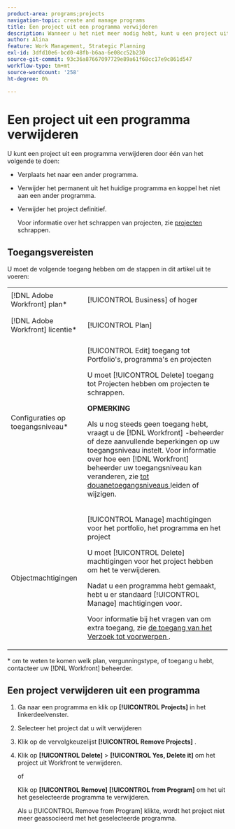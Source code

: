 ```yaml
---
product-area: programs;projects
navigation-topic: create and manage programs
title: Een project uit een programma verwijderen
description: Wanneer u het niet meer nodig hebt, kunt u een project uit een programma verwijderen.
author: Alina
feature: Work Management, Strategic Planning
exl-id: 3dfd10e6-bcd0-48fb-b6aa-6e08cc52b230
source-git-commit: 93c36a87667097729e89a61f68cc17e9c861d547
workflow-type: tm+mt
source-wordcount: '258'
ht-degree: 0%

---
```


# Een project uit een programma verwijderen

U kunt een project uit een programma verwijderen door één van het volgende te doen:

* Verplaats het naar een ander programma.
* Verwijder het permanent uit het huidige programma en koppel het niet aan een ander programma.
* Verwijder het project definitief.

  Voor informatie over het schrappen van projecten, zie [ projecten ](../../../manage-work/projects/manage-projects/delete-projects.md) schrappen.

## Toegangsvereisten

U moet de volgende toegang hebben om de stappen in dit artikel uit te voeren:

<table style="table-layout:auto"> 
 <col> 
 <col> 
 <tbody> 
  <tr> 
   <td role="rowheader">[!DNL Adobe Workfront] plan*</td> 
   <td> <p>[!UICONTROL Business] of hoger</p> </td> 
  </tr> 
  <tr> 
   <td role="rowheader">[!DNL Adobe Workfront] licentie*</td> 
   <td> <p>[!UICONTROL Plan] </p> </td> 
  </tr> 
  <tr> 
   <td role="rowheader">Configuraties op toegangsniveau*</td> 
   <td> <p>[!UICONTROL Edit] toegang tot Portfolio's, programma's en projecten</p> <p>U moet [!UICONTROL Delete] toegang tot Projecten hebben om projecten te schrappen.</p> <p><b> OPMERKING</b>

Als u nog steeds geen toegang hebt, vraagt u de [!DNL Workfront] -beheerder of deze aanvullende beperkingen op uw toegangsniveau instelt. Voor informatie over hoe een [!DNL Workfront] beheerder uw toegangsniveau kan veranderen, zie <a href="../../../administration-and-setup/add-users/configure-and-grant-access/create-modify-access-levels.md" class="MCXref xref"> tot douanetoegangsniveaus </a> leiden of wijzigen.</p> </td>
</tr> 
  <tr> 
   <td role="rowheader">Objectmachtigingen</td> 
   <td> <p>[!UICONTROL Manage] machtigingen voor het portfolio, het programma en het project</p> <p>U moet [!UICONTROL Delete] machtigingen voor het project hebben om het te verwijderen. </p> <p>Nadat u een programma hebt gemaakt, hebt u er standaard [!UICONTROL Manage] machtigingen voor.</p> <p>Voor informatie bij het vragen van om extra toegang, zie <a href="../../../workfront-basics/grant-and-request-access-to-objects/request-access.md" class="MCXref xref"> de toegang van het Verzoek tot voorwerpen </a>.</p> </td> 
  </tr> 
 </tbody> 
</table>

&#42; om te weten te komen welk plan, vergunningstype, of toegang u hebt, contacteer uw [!DNL Workfront] beheerder.

## Een project verwijderen uit een programma

1. Ga naar een programma en klik op **[!UICONTROL Projects]** in het linkerdeelvenster.

1. Selecteer het project dat u wilt verwijderen
1. Klik op de vervolgkeuzelijst **[!UICONTROL Remove Projects]** .
1. Klik op **[!UICONTROL Delete]** > **[!UICONTROL Yes, Delete it]** om het project uit Workfront te verwijderen.

   of

   Klik op **[!UICONTROL Remove]** **[!UICONTROL from Program]** om het uit het geselecteerde programma te verwijderen.

   Als u [!UICONTROL Remove from Program] klikte, wordt het project niet meer geassocieerd met het geselecteerde programma.
